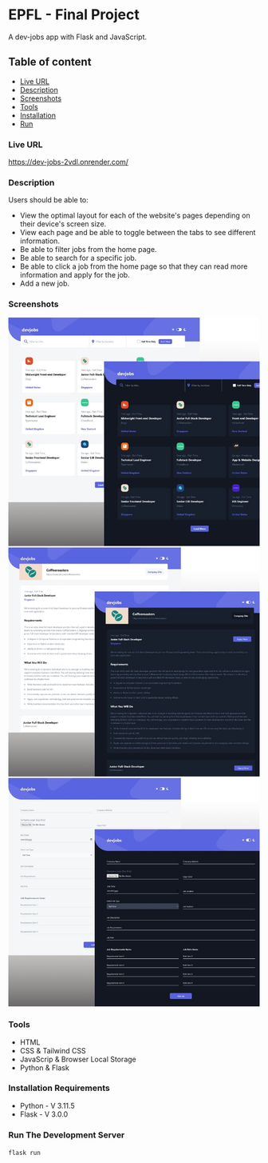 # EPFL - Final Project

A dev-jobs app with Flask and JavaScript.

## Table of content

- [Live URL](#live-url)
- [Description](#description)
- [Screenshots](#screenshots)
- [Tools](#tools)
- [Installation](#installation-requirements)
- [Run](#run-the-development-server)

### Live URL

https://dev-jobs-2vdl.onrender.com/

### Description

Users should be able to:

- View the optimal layout for each of the website's pages depending on their
  device's screen size.
- View each page and be able to toggle between the tabs to see different
  information.
- Be able to filter jobs from the home page.
- Be able to search for a specific job.
- Be able to click a job from the home page so that they can read more
  information and apply for the job.
- Add a new job.

### Screenshots

![Home](./design/home.jpg) ![Job Details](./design/job-details.jpg)
![Add Job](./design/add-job.jpg)

### Tools

- HTML
- CSS & Tailwind CSS
- JavaScrip & Browser Local Storage
- Python & Flask

### Installation Requirements

- Python - V 3.11.5
- Flask - V 3.0.0

### Run The Development Server

`flask run`
